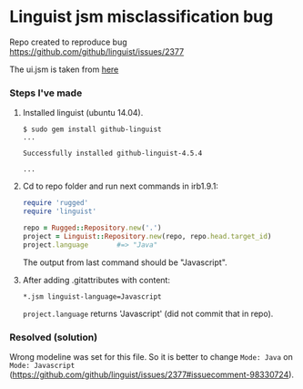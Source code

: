 
# Linguist jsm misclassification bug
Repo created to reproduce bug https://github.com/github/linguist/issues/2377

The ui.jsm is taken from [here](https://github.com/Exclumice/FireX-Pixel-Perfect/blob/f05270b23dea663c14943fc1f3524e8eeb0dfd1d/content/ui.jsm)

### Steps I've made

1. Installed linguist (ubuntu 14.04).
   ```
   $ sudo gem install github-linguist
   ...
   
   Successfully installed github-linguist-4.5.4
   
   ...
   ```
2. Cd to repo folder and run next commands in irb1.9.1:
   ```ruby
   require 'rugged'
   require 'linguist'
   
   repo = Rugged::Repository.new('.')
   project = Linguist::Repository.new(repo, repo.head.target_id)
   project.language       #=> "Java"
   ```
   The output from last command should be "Javascript".

3. After adding .gitattributes with content:
   ```
   *.jsm linguist-language=Javascript
   ```
   `project.language` returns 'Javascript' (did not commit that in repo).

### Resolved (solution)

Wrong modeline was set for this file. So it is better to change `Mode: Java` on `Mode: Javascript` (https://github.com/github/linguist/issues/2377#issuecomment-98330724).

